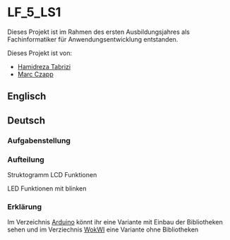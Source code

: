 # LF_5_LS1
Dieses Projekt ist im Rahmen des ersten Ausbildungsjahres als Fachinformatiker für Anwendungsentwicklung entstanden.

Dieses Projekt ist von:
- [Hamidreza Tabrizi]()
- [Marc Czapp]()

## Englisch

## Deutsch

### Aufgabenstellung

### Aufteilung

Struktogramm
LCD Funktionen

LED Funktionen mit blinken

### Erklärung

Im Verzeichnis [Arduino](/Arduino) könnt ihr eine Variante mit Einbau der Bibliotheken sehen und im Verziechnis [WokWI](/WokWI) eine Variante ohne Bibliotheken
